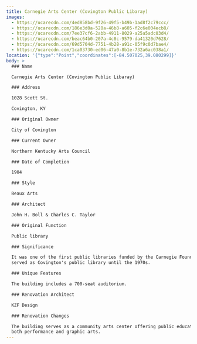 ```yaml
---
title: Carnegie Arts Center (Covington Public Libaray)
images:
  - https://ucarecdn.com/4ed858bd-9f26-49f5-b49b-1ad8f2c79ccc/
  - https://ucarecdn.com/186e3d0a-528a-46b8-a605-f2c6e004ecb8/
  - https://ucarecdn.com/7ee37cf6-2abb-4911-8029-a25a5adc03d4/
  - https://ucarecdn.com/beac64b0-207a-4c8c-9579-da41320d7628/
  - https://ucarecdn.com/69d5704d-7751-4b28-a91c-05f9c0d7bae4/
  - https://ucarecdn.com/1ca03730-ed06-47a0-8b1e-732a6ac038a1/
location: '{"type":"Point","coordinates":[-84.507025,39.080299]}'
body: >
  ### Name

  Carnegie Arts Center (Covington Public Libaray)

  ### Address

  1028 Scott St.

  Covington, KY

  ### Original Owner

  City of Covington

  ### Current Owner

  Northern Kentucky Arts Council

  ### Date of Completion

  1904

  ### Style

  Beaux Arts

  ### Architect

  John H. Boll & Charles C. Taylor

  ### Original Function

  Public library

  ### Significance

  It was one of the first public libraries funded by the Carnegie Foundation. It
  served as Covington's public library until the 1970s.

  ### Unique Features

  The building includes a 700-seat auditorium.

  ### Renovation Architect

  KZF Design

  ### Renovation Changes

  The building serves as a community arts center offering public education in
  both performance and graphic arts.
---
```

